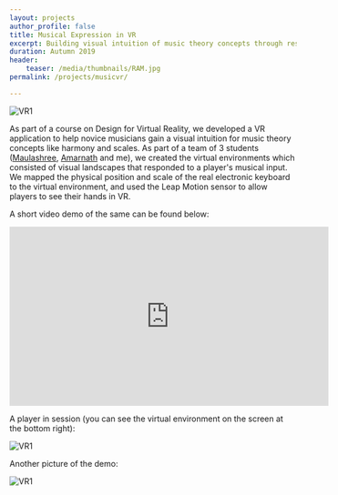```yaml
---
layout: projects
author_profile: false
title: Musical Expression in VR
excerpt: Building visual intuition of music theory concepts through responsive virtual landscapes.
duration: Autumn 2019
header:
    teaser: /media/thumbnails/RAM.jpg
permalink: /projects/musicvr/

---
```


![VR1](\media\VR\vr3.jpg)

As part of a course on Design for Virtual Reality, we developed a VR application to help novice musicians gain a visual intuition for music theory concepts like harmony and scales. As part of a team of 3 students ([Maulashree](https://www.linkedin.com/in/maulashree-shanbhag/?originalSubdomain=in), [Amarnath](https://amarnathmurugan.github.io/) and me), we created the virtual environments which consisted of visual landscapes that responded to a player's musical input. We mapped the physical position and scale of the real electronic keyboard to the virtual environment, and used the Leap Motion sensor to allow players to see their hands in VR.

A short video demo of the same can be found below:

<iframe width="560" height="315" src="https://www.youtube.com/embed/gArph2JC5p8" frameborder="0" allow="accelerometer; autoplay; encrypted-media; gyroscope; picture-in-picture" allowfullscreen></iframe>

<br>

A player in session (you can see the virtual environment on the screen at the bottom right):

![VR1](\media\VR\vr2.jpg)

Another picture of the demo:

![VR1](\media\VR\vr1.jpg)